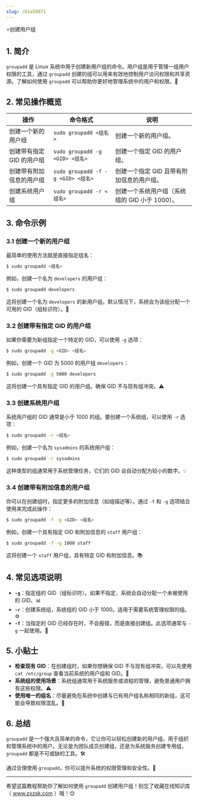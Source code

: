 ```yaml
---
slug: /61a58871
---
```

⭐创建用户组

## 1. 简介

`groupadd` 是 Linux 系统中用于创建新用户组的命令。用户组是用于管理一组用户权限的工具，通过 `groupadd` 创建的组可以用来有效地控制用户访问权限和共享资源。了解如何使用 `groupadd` 可以帮助你更好地管理系统中的用户和权限。🔐

## 2. 常见操作概览

| 操作                     | 命令格式                                  | 说明                                      |
|--------------------------|-----------------------------------------|-------------------------------------------|
| 创建一个新的用户组        | `sudo groupadd <组名>`                  | 创建一个新的用户组。                      |
| 创建带有指定 GID 的用户组 | `sudo groupadd -g <GID> <组名>`         | 创建一个指定 GID 的用户组。               |
| 创建带有附加信息的用户组  | `sudo groupadd -f -g <GID> <组名>`       | 创建一个指定 GID 且带有附加信息的用户组。 |
| 创建系统用户组            | `sudo groupadd -r <组名>`               | 创建一个系统用户组（系统组的 GID 小于 1000）。 |

## 3. 命令示例

### 3.1 创建一个新的用户组

最简单的使用方法就是直接指定组名：

```bash
$ sudo groupadd <组名>
```

例如，创建一个名为 `developers` 的用户组：

```bash
$ sudo groupadd developers
```

这将创建一个名为 `developers` 的新用户组。默认情况下，系统会为该组分配一个可用的 GID（组标识符）。🔑

### 3.2 创建带有指定 GID 的用户组

如果你需要为新组指定一个特定的 GID，可以使用 `-g` 选项：

```bash
$ sudo groupadd -g <GID> <组名>
```

例如，创建一个 GID 为 5000 的用户组 `developers`：

```bash
$ sudo groupadd -g 5000 developers
```

这将创建一个具有指定 GID 的用户组。确保 GID 不与现有组冲突。⚠️

### 3.3 创建系统用户组

系统用户组的 GID 通常是小于 1000 的组。要创建一个系统组，可以使用 `-r` 选项：

```bash
$ sudo groupadd -r <组名>
```

例如，创建一个名为 `sysadmins` 的系统用户组：

```bash
$ sudo groupadd -r sysadmins
```

这种类型的组通常用于系统管理任务，它们的 GID 会自动分配为较小的数字。💡

### 3.4 创建带有附加信息的用户组

你可以在创建组时，指定更多的附加信息（如组描述等）。通过 `-f` 和 `-g` 选项结合使用来完成此操作：

```bash
$ sudo groupadd -f -g <GID> <组名>
```

例如，创建一个具有指定 GID 和附加信息的 `staff` 用户组：

```bash
$ sudo groupadd -f -g 1000 staff
```

这将创建一个 `staff` 用户组，具有特定 GID 和附加信息。📚

## 4. 常见选项说明

- **`-g`**：指定组的 GID（组标识符）。如果不指定，系统会自动分配一个未被使用的 GID。📊
- **`-r`**：创建系统组，系统组的 GID 小于 1000。适用于需要系统管理权限的组。⚙️
- **`-f`**：当指定的 GID 已经存在时，不会报错，而是直接创建组。此选项通常与 `-g` 一起使用。🔧

## 5. 小贴士

- **检查现有 GID**：在创建组时，如果你想确保 GID 不与现有组冲突，可以先使用 `cat /etc/group` 查看当前系统的用户组和 GID。📑
- **系统组的使用场景**：系统组通常用于系统服务或进程的管理，避免普通用户拥有这些权限。⚠️
- **使用唯一的组名**：尽量避免在系统中创建与已有用户组名称相同的新组，这可能会导致权限混乱。🛑

## 6. 总结

`groupadd` 是一个强大且简单的命令，它让你可以轻松创建新的用户组，用于组织和管理系统中的用户。无论是为团队成员创建组，还是为系统服务创建专用组，`groupadd` 都是不可或缺的工具。🛠️

通过合理使用 `groupadd`，你可以提升系统的权限管理和安全性。🌟

---

希望这篇教程帮助你了解如何使用 `groupadd` 创建用户组！别忘了收藏在线知识库（ www.zxzsk.com ）哦！😊
